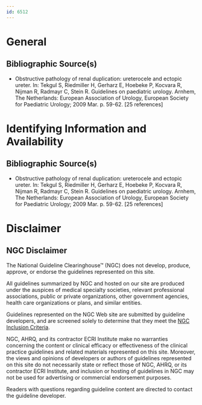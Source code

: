```yaml
---
id: 6512
---
```


# General

## Bibliographic Source(s)

- Obstructive pathology of renal duplication: ureterocele and ectopic ureter. In: Tekgul S, Riedmiller H, Gerharz E, Hoebeke P, Kocvara R, Nijman R, Radmayr C, Stein R. Guidelines on paediatric urology. Arnhem, The Netherlands: European Association of Urology, European Society for Paediatric Urology; 2009 Mar. p. 59-62. [25 references]

# Identifying Information and Availability

## Bibliographic Source(s)

- Obstructive pathology of renal duplication: ureterocele and ectopic ureter. In: Tekgul S, Riedmiller H, Gerharz E, Hoebeke P, Kocvara R, Nijman R, Radmayr C, Stein R. Guidelines on paediatric urology. Arnhem, The Netherlands: European Association of Urology, European Society for Paediatric Urology; 2009 Mar. p. 59-62. [25 references]

# Disclaimer

## NGC Disclaimer

The National Guideline Clearinghouse™ (NGC) does not develop, produce, approve, or endorse the guidelines represented on this site.

All guidelines summarized by NGC and hosted on our site are produced under the auspices of medical specialty societies, relevant professional associations, public or private organizations, other government agencies, health care organizations or plans, and similar entities.

Guidelines represented on the NGC Web site are submitted by guideline developers, and are screened solely to determine that they meet the [NGC Inclusion Criteria](/help-and-about/summaries/inclusion-criteria).

NGC, AHRQ, and its contractor ECRI Institute make no warranties concerning the content or clinical efficacy or effectiveness of the clinical practice guidelines and related materials represented on this site. Moreover, the views and opinions of developers or authors of guidelines represented on this site do not necessarily state or reflect those of NGC, AHRQ, or its contractor ECRI Institute, and inclusion or hosting of guidelines in NGC may not be used for advertising or commercial endorsement purposes.

Readers with questions regarding guideline content are directed to contact the guideline developer.

